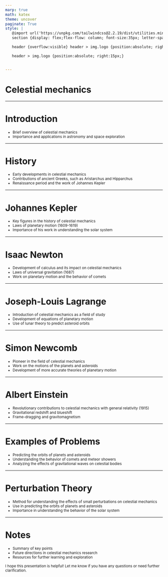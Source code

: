 ```yaml
---
marp: true
math: katex
theme: uncover
paginate: True
style: |
   @import url('https://unpkg.com/tailwindcss@2.2.19/dist/utilities.min.css');
   section {display: flex;flex-flow: column; font-size:35px; letter-spacing:1.4px;}

   header {overflow:visible} header > img.logo {position:absolute; right:15px;}

   header > img.logo {position:absolute; right:15px;}


---
```

<!-- backgroundImage: url('backgrounds/aaabstract (3).png') -->
<!-- _class: lead -->

 # Celestial mechanics

---
<style scoped>p,li {font-size:0.92em}</style>

 # Introduction

- Brief overview of celestial mechanics
- Importance and applications in astronomy and space exploration

---
<style scoped>p,li {font-size:0.88em}</style>

 # History

- Early developments in celestial mechanics
- Contributions of ancient Greeks, such as Aristarchus and Hipparchus
- Renaissance period and the work of Johannes Kepler

---
<style scoped>p,li {font-size:0.88em}</style>

 # Johannes Kepler
- Key figures in the history of celestial mechanics
- Laws of planetary motion (1609-1619)
- Importance of his work in understanding the solar system


---
<style scoped>p,li {font-size:0.88em}</style>

 # Isaac Newton
- Development of calculus and its impact on celestial mechanics
- Laws of universal gravitation (1687)
- Work on planetary motion and the behavior of comets


---
<style scoped>p,li {font-size:0.88em}</style>

 # Joseph-Louis Lagrange

- Introduction of celestial mechanics as a field of study
- Development of equations of planetary motion
- Use of lunar theory to predict asteroid orbits

---
<style scoped>p,li {font-size:0.88em}</style>

 # **Simon Newcomb**
- Pioneer in the field of celestial mechanics
- Work on the motions of the planets and asteroids
- Development of more accurate theories of planetary motion


---
<style scoped>p,li {font-size:0.88em}</style>

 # Albert Einstein
- Revolutionary contributions to celestial mechanics with general relativity (1915)
- Gravitational redshift and blueshift
- Frame-dragging and gravitomagnetism


---
<style scoped>p,li {font-size:0.88em}</style>

 # Examples of Problems
- Predicting the orbits of planets and asteroids
- Understanding the behavior of comets and meteor showers
- Analyzing the effects of gravitational waves on celestial bodies


---
<style scoped>p,li {font-size:0.88em}</style>

 # Perturbation Theory

- Method for understanding the effects of small perturbations on celestial mechanics
- Use in predicting the orbits of planets and asteroids
- Importance in understanding the behavior of the solar system

---
<style scoped>p,li {font-size:0.84em}</style>

 # Notes

- Summary of key points
- Future directions in celestial mechanics research
- Resources for further learning and exploration

I hope this presentation is helpful! Let me know if you have any questions or need further clarification.